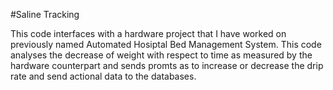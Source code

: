 #Saline Tracking

This code interfaces with a hardware project that I have worked on previously named Automated Hosiptal Bed Management System. This code analyses the decrease of weight with respect to time as measured by the hardware counterpart and sends promts as to increase or decrease the drip rate and send actional data to the databases.
